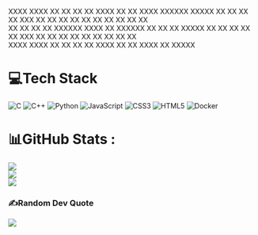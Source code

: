 XXXX     XXXX   XX  XX  XX  XX  XXXX  XX  XX   XXXX   XXXXXX  XXXXX
XX XX   XX  XX  XXX XX  XX XX    XX   XX  XX  XX  XX    XX    XX   
XX  XX  XX  XX  XXXXXX  XXXX     XX   XXXXXX  XX  XX    XX    XXXXX
XX XX   XX  XX  XX XXX  XX XX    XX   XX  XX  XX  XX    XX    XX   
XXXX     XXXX   XX  XX  XX  XX  XXXX  XX  XX   XXXX     XX    XXXXX

# 💻Tech Stack
![C](https://img.shields.io/badge/c-%2300599C.svg?style=flat&logo=c&logoColor=white) ![C++](https://img.shields.io/badge/c++-%2300599C.svg?style=flat&logo=c%2B%2B&logoColor=white) ![Python](https://img.shields.io/badge/python-3670A0?style=flat&logo=python&logoColor=ffdd54) ![JavaScript](https://img.shields.io/badge/javascript-%23323330.svg?style=flat&logo=javascript&logoColor=%23F7DF1E) ![CSS3](https://img.shields.io/badge/css3-%231572B6.svg?style=flat&logo=css3&logoColor=white) ![HTML5](https://img.shields.io/badge/html5-%23E34F26.svg?style=flat&logo=html5&logoColor=white) ![Docker](https://img.shields.io/badge/docker-%230db7ed.svg?style=flat&logo=docker&logoColor=white)
# 📊GitHub Stats :
![](https://github-readme-stats.vercel.app/api?username=KhanhhocATTT&theme=dracula&hide_border=false&include_all_commits=false&count_private=false)<br/>
![](https://github-readme-streak-stats.herokuapp.com/?user=KhanhhocATTT&theme=dracula&hide_border=false)<br/>
![](https://github-readme-stats.vercel.app/api/top-langs/?username=KhanhhocATTT&theme=dracula&hide_border=false&include_all_commits=false&count_private=false&layout=compact)

### ✍️Random Dev Quote
![](https://quotes-github-readme.vercel.app/api?type=horizontal&theme=radical)


